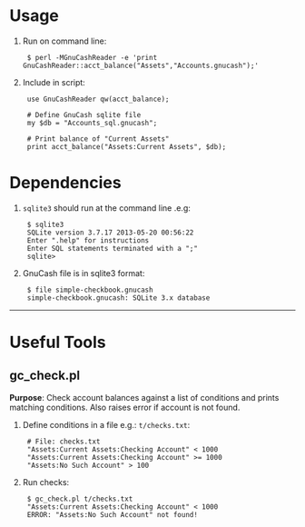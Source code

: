 # Usage

1. Run on command line:

		$ perl -MGnuCashReader -e 'print GnuCashReader::acct_balance("Assets","Accounts.gnucash");'

2. Include in script:

		use GnuCashReader qw(acct_balance);

		# Define GnuCash sqlite file
		my $db = "Accounts_sql.gnucash";

		# Print balance of "Current Assets"
		print acct_balance("Assets:Current Assets", $db);


# Dependencies

1. <code>sqlite3</code> should run at the command line .e.g:

		$ sqlite3 
		SQLite version 3.7.17 2013-05-20 00:56:22
		Enter ".help" for instructions
		Enter SQL statements terminated with a ";"
		sqlite> 

2. GnuCash file is in sqlite3 format:

		$ file simple-checkbook.gnucash 
		simple-checkbook.gnucash: SQLite 3.x database


----
# Useful Tools

## gc_check.pl

**Purpose**: Check account balances against a list of conditions and prints
matching conditions. Also raises error if account is not found.

1. Define conditions in a file e.g.: <code>t/checks.txt</code>:

		# File: checks.txt
		"Assets:Current Assets:Checking Account" < 1000
		"Assets:Current Assets:Checking Account" >= 1000
		"Assets:No Such Account" > 100

2. Run checks:

		$ gc_check.pl t/checks.txt
		"Assets:Current Assets:Checking Account" < 1000
		ERROR: "Assets:No Such Account" not found!




